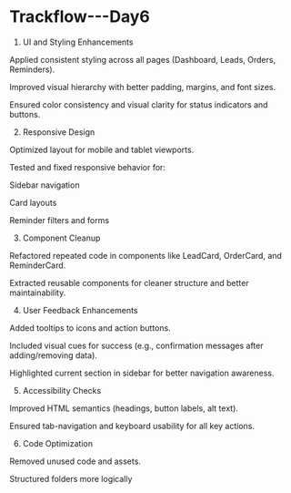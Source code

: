 # Trackflow---Day6
1. UI and Styling Enhancements

Applied consistent styling across all pages (Dashboard, Leads, Orders, Reminders).

Improved visual hierarchy with better padding, margins, and font sizes.

Ensured color consistency and visual clarity for status indicators and buttons.

2. Responsive Design

Optimized layout for mobile and tablet viewports.

Tested and fixed responsive behavior for:

Sidebar navigation

Card layouts

Reminder filters and forms

3. Component Cleanup

Refactored repeated code in components like LeadCard, OrderCard, and ReminderCard.

Extracted reusable components for cleaner structure and better maintainability.

4. User Feedback Enhancements

Added tooltips to icons and action buttons.

Included visual cues for success (e.g., confirmation messages after adding/removing data).

Highlighted current section in sidebar for better navigation awareness.

5. Accessibility Checks

Improved HTML semantics (headings, button labels, alt text).

Ensured tab-navigation and keyboard usability for all key actions.

6. Code Optimization

Removed unused code and assets.

Structured folders more logically 
